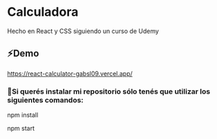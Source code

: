 # Calculadora

Hecho en React y CSS siguiendo un curso de Udemy

## ⚡Demo
https://react-calculator-gabsl09.vercel.app/

### 🚀Si querés instalar mi repositorio sólo tenés que utilizar los siguientes comandos:
npm install

npm start
